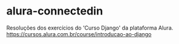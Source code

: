# alura-connectedin
Resoluções dos exercícios do 'Curso Django' da plataforma Alura.
https://cursos.alura.com.br/course/introducao-ao-django